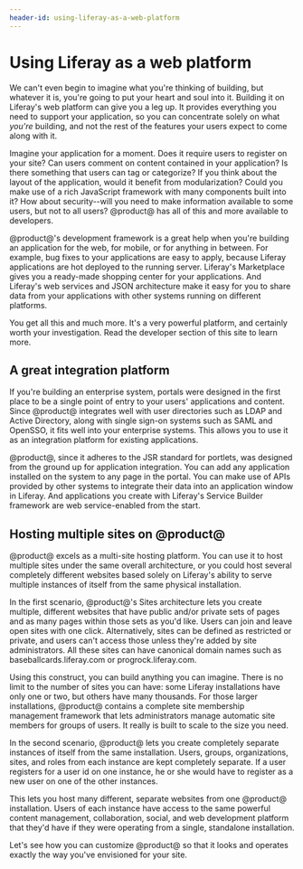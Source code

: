 ```yaml
---
header-id: using-liferay-as-a-web-platform
---
```


# Using Liferay as a web platform

We can't even begin to imagine what you're thinking of building, but whatever it
is, you're going to put your heart and soul into it. Building it on Liferay's
web platform can give you a leg up. It provides everything you need to support
your application, so you can concentrate solely on what *you're* building, and
not the rest of the features your users expect to come along with it. 

Imagine your application for a moment. Does it require users to register on
your site? Can users comment on content contained in your application? Is there
something that users can tag or categorize? If you think about the layout of
the application, would it benefit from modularization? Could you make use of a
rich JavaScript framework with many components built into it?  How about
security--will you need to make information available to some users, but not to
all users? @product@ has all of this and more available to developers. 

@product@'s development framework is a great help when you're building an
application for the web, for mobile, or for anything in between. For example,
bug fixes to your applications are easy to apply, because Liferay applications
are hot deployed to the running server. Liferay's Marketplace gives you a
ready-made shopping center for your applications. And Liferay's web services and
JSON architecture make it easy for you to share data from your applications with
other systems running on different platforms. 

You get all this and much more. It's a very powerful platform, and certainly
worth your investigation. Read the developer section of this site to learn more.

## A great integration platform

If you're building an enterprise system, portals were designed in the first
place to be a single point of entry to your users' applications and content.
Since @product@ integrates well with user directories such as LDAP and
Active Directory, along with single sign-on systems such as SAML and OpenSSO, it
fits well into your enterprise systems. This allows you to use it as an
integration platform for existing applications. 

@product@, since it adheres to the JSR standard for portlets, was designed
from the ground up for application integration. You can add any application
installed on the system to any page in the portal. You can make use of APIs
provided by other systems to integrate their data into an application window in
Liferay. And applications you create with Liferay's Service Builder framework
are web service-enabled from the start. 

## Hosting multiple sites on @product@

@product@ excels as a multi-site hosting platform. You can use it to host
multiple sites under the same overall architecture, or you could host several
completely different websites based solely on Liferay's ability to serve
multiple instances of itself from the same physical installation. 

In the first scenario, @product@'s Sites architecture lets you create
multiple, different websites that have public and/or private sets of pages and
as many pages within those sets as you'd like. Users can join and leave open
sites with one click. Alternatively, sites can be defined as restricted or
private, and users can't access those unless they're added by site
administrators. All these sites can have canonical domain names such as
baseballcards.liferay.com or progrock.liferay.com. 

Using this construct, you can build anything you can imagine. There is no limit
to the number of sites you can have: some Liferay installations have only one or
two, but others have many thousands. For those larger installations, @product@
contains a complete site membership management framework that lets
administrators manage automatic site members for groups of users. It really is
built to scale to the size you need. 

In the second scenario, @product@ lets you create completely separate
instances of itself from the same installation. Users, groups, organizations,
sites, and roles from each instance are kept completely separate. If a user
registers for a user id on one instance, he or she would have to register as a
new user on one of the other instances. 

This lets you host many different, separate websites from one @product@
installation. Users of each instance have access to the same powerful content
management, collaboration, social, and web development platform that they'd have
if they were operating from a single, standalone installation.

Let's see how you can customize @product@ so that it looks and operates
exactly the way you've envisioned for your site. 

